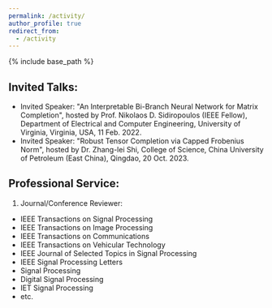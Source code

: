 ```yaml
---
permalink: /activity/
author_profile: true
redirect_from:
  - /activity
---
```

{% include base_path %}

Invited Talks:
---------
* Invited Speaker: "An Interpretable Bi-Branch Neural Network for Matrix Completion", hosted by Prof. Nikolaos D. Sidiropoulos (IEEE Fellow),  Department of Electrical and Computer Engineering, University of Virginia, Virginia, USA, 11 Feb. 2022.
* Invited Speaker: "Robust Tensor Completion via Capped Frobenius Norm", hosted by Dr. Zhang-lei Shi, College of Science, China University of Petroleum (East China), Qingdao, 20 Oct. 2023.


Professional Service:
---------
1) Journal/Conference Reviewer:  
* IEEE Transactions on Signal Processing
* IEEE Transactions on Image Processing
* IEEE Transactions on Communications
* IEEE Transactions on Vehicular Technology
* IEEE Journal of Selected Topics in Signal Processing
* IEEE Signal Processing Letters
* Signal Processing
* Digital Signal Processing
* IET Signal Processing
* etc.
  


